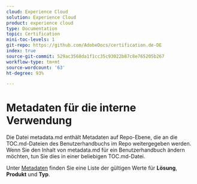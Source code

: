 ```yaml
---
cloud: Experience Cloud
solution: Experience Cloud
product: experience cloud
type: Documentation
topic: Certification
mini-toc-levels: 1
git-repo: https://github.com/AdobeDocs/certification.de-DE
index: true
source-git-commit: 529ac3568da1f1cc35c93022b87c8e765205b267
workflow-type: tm+mt
source-wordcount: '63'
ht-degree: 93%

---
```



# Metadaten für die interne Verwendung

Die Datei metadata.md enthält Metadaten auf Repo-Ebene, die an die TOC.md-Dateien des Benutzerhandbuchs im Repo weitergegeben werden. Wenn Sie den Inhalt von metadata.md für ein Benutzerhandbuch ändern möchten, tun Sie dies in einer beliebigen TOC.md-Datei.

Unter [Metadaten](https://experienceleague.adobe.com/docs/authoring-guide-exl/using/editing/user-guide-setup/metadata.html?lang=de) finden Sie eine Liste der gültigen Werte für **Lösung**, **Produkt** und **Typ**.
